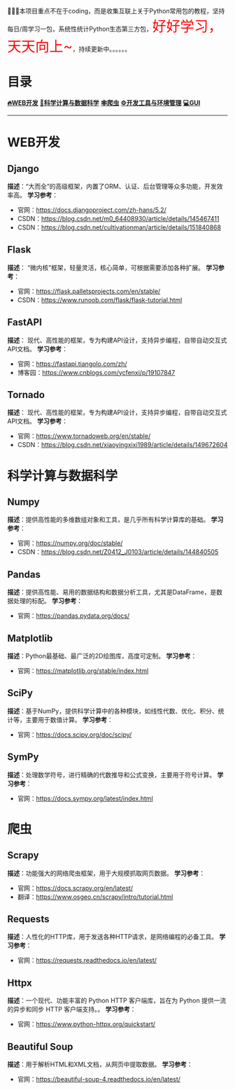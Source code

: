 🎯🎯🎯本项目重点不在于coding，而是收集互联上关于Python常用包的教程，坚持每日/周学习一包，系统性统计Python生态第三方包，<font size=6.5 color='red'>好好学习，天天向上~</font>，持续更新中。。。。。。



# 目录

**[🔥WEB开发](#WEB开发)**
**[🚀科学计算与数据科学](#科学计算与数据科学)**
**[🕸️爬虫](#爬虫)**
**[⚙️开发工具与环境管理](#开发工具与环境管理)**
**[💻GUI](#GUI)**



---

# WEB开发

## Django

**描述**：“大而全”的高级框架，内置了ORM、认证、后台管理等众多功能，开发效率高。
**学习参考**：
- 官网：https://docs.djangoproject.com/zh-hans/5.2/
- CSDN：https://blog.csdn.net/m0_64408930/article/details/145467411
- CSDN：https://blog.csdn.net/cultivationman/article/details/151840868

## Flask

**描述**： “微内核”框架，轻量灵活，核心简单，可根据需要添加各种扩展。
**学习参考**：
- 官网：https://flask.palletsprojects.com/en/stable/
- CSDN：https://www.runoob.com/flask/flask-tutorial.html

## FastAPI

**描述**：  现代、高性能的框架，专为构建API设计，支持异步编程，自带自动交互式API文档。
**学习参考**：
- 官网：https://fastapi.tiangolo.com/zh/
- 博客园：https://www.cnblogs.com/ycfenxi/p/19107847

## Tornado

**描述**：  现代、高性能的框架，专为构建API设计，支持异步编程，自带自动交互式API文档。
**学习参考**：
- 官网：https://www.tornadoweb.org/en/stable/
- CSDN：https://blog.csdn.net/xiaoyingxixi1989/article/details/149672604

# 科学计算与数据科学
## Numpy

**描述**：提供高性能的多维数组对象和工具，是几乎所有科学计算库的基础。
**学习参考**：
- 官网：https://numpy.org/doc/stable/
- CSDN：https://blog.csdn.net/Z0412_J0103/article/details/144840505

## Pandas

**描述**：提供高性能、易用的数据结构和数据分析工具，尤其是DataFrame，是数据处理的标配。
**学习参考**：
- 官网：https://pandas.pydata.org/docs/

## Matplotlib

**描述**：Python最基础、最广泛的2D绘图库，高度可定制。
**学习参考**：
- 官网：https://matplotlib.org/stable/index.html

## SciPy

**描述**：基于NumPy，提供科学计算中的各种模块，如线性代数、优化、积分、统计等，主要用于数值计算。
**学习参考**：
- 官网：https://docs.scipy.org/doc/scipy/


## SymPy

**描述**：处理数学符号，进行精确的代数推导和公式变换，主要用于符号计算。
**学习参考**：
- 官网：https://docs.sympy.org/latest/index.html


# 爬虫
## Scrapy

**描述**：功能强大的网络爬虫框架，用于大规模抓取网页数据。
**学习参考**：
- 官网：https://docs.scrapy.org/en/latest/
- 翻译：https://www.osgeo.cn/scrapy/intro/tutorial.html

## Requests

**描述**：人性化的HTTP库，用于发送各种HTTP请求，是网络编程的必备工具。
**学习参考**：
- 官网：https://requests.readthedocs.io/en/latest/

## Httpx

**描述**：一个现代、功能丰富的 Python HTTP 客户端库，旨在为 Python 提供一流的异步和同步 HTTP 客户端支持。。
**学习参考**：
- 官网：https://www.python-httpx.org/quickstart/

## Beautiful Soup

**描述**：用于解析HTML和XML文档，从网页中提取数据。
**学习参考**：
- 官网：https://beautiful-soup-4.readthedocs.io/en/latest/

